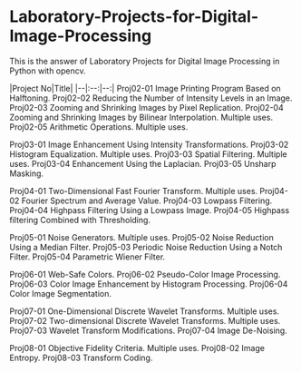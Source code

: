 # Laboratory-Projects-for-Digital-Image-Processing
This is the answer of Laboratory Projects  for  Digital Image Processing in Python with opencv.

|Project No|Title|
|--|:--:|--:|
Proj02-01 Image Printing Program Based on Halftoning. 
Proj02-02 Reducing the Number of Intensity Levels in an Image. 
Proj02-03 Zooming and Shrinking Images by Pixel Replication. 
Proj02-04 Zooming and Shrinking Images by Bilinear Interpolation. Multiple uses. 
Proj02-05 Arithmetic Operations. Multiple uses. 
 
Proj03-01 Image Enhancement Using Intensity Transformations. 
Proj03-02 Histogram Equalization. Multiple uses. 
Proj03-03 Spatial Filtering. Multiple uses. 
Proj03-04 Enhancement Using the Laplacian. 
Proj03-05 Unsharp Masking. 
 
Proj04-01 Two-Dimensional Fast Fourier Transform. Multiple uses. 
Proj04-02 Fourier Spectrum and Average Value. 
Proj04-03 Lowpass Filtering. 
Proj04-04 Highpass Filtering Using a Lowpass Image. 
Proj04-05 Highpass filtering Combined with Thresholding. 
 
Proj05-01 Noise Generators. Multiple uses. 
Proj05-02 Noise Reduction Using a Median Filter. 
Proj05-03 Periodic Noise Reduction Using a Notch Filter. 
Proj05-04 Parametric Wiener Filter. 
 
Proj06-01 Web-Safe Colors. 
Proj06-02 Pseudo-Color Image Processing. 
Proj06-03 Color Image Enhancement by Histogram Processing. 
Proj06-04 Color Image Segmentation. 
 
Proj07-01 One-Dimensional Discrete Wavelet Transforms. Multiple uses. 
Proj07-02 Two-dimensional Discrete Wavelet Transforms. Multiple uses. 
Proj07-03 Wavelet Transform Modifications. 
Proj07-04 Image De-Noising. 
 
Proj08-01 Objective Fidelity Criteria. Multiple uses. 
Proj08-02 Image Entropy. 
Proj08-03 Transform Coding.

